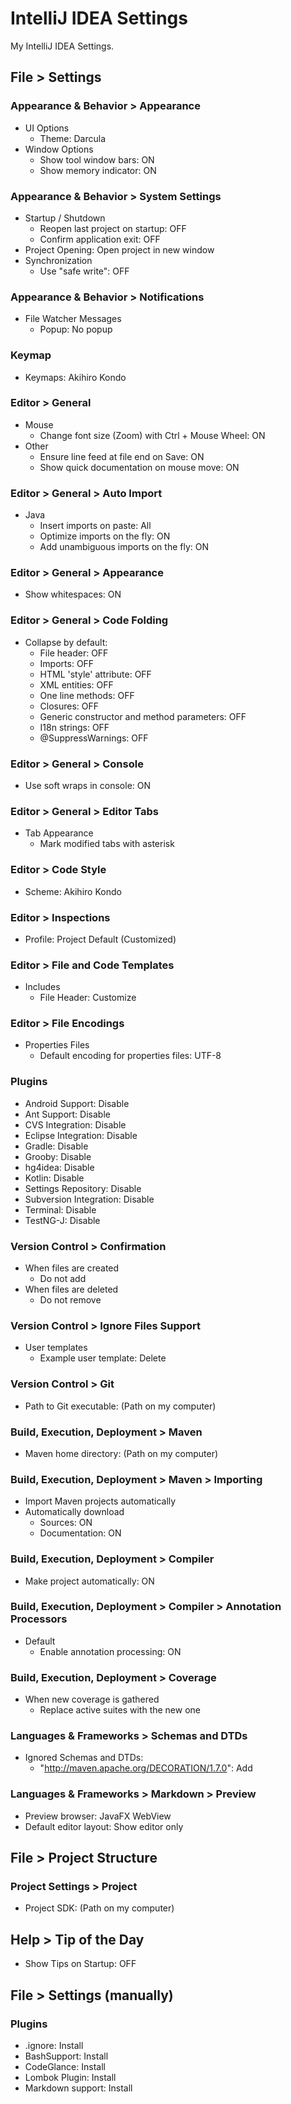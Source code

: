 IntelliJ IDEA Settings
======================

My IntelliJ IDEA Settings.  

File > Settings
---------------

### Appearance & Behavior > Appearance

* UI Options
    * Theme: Darcula
* Window Options
    * Show tool window bars: ON
    * Show memory indicator: ON

### Appearance & Behavior > System Settings

* Startup / Shutdown
    * Reopen last project on startup: OFF
    * Confirm application exit: OFF
* Project Opening: Open project in new window
* Synchronization
    * Use "safe write": OFF

### Appearance & Behavior > Notifications

* File Watcher Messages
    * Popup: No popup

### Keymap

* Keymaps: Akihiro Kondo

### Editor > General

* Mouse
    * Change font size (Zoom) with Ctrl + Mouse Wheel: ON
* Other
    * Ensure line feed at file end on Save: ON
    * Show quick documentation on mouse move: ON

### Editor > General > Auto Import

* Java
    * Insert imports on paste: All
    * Optimize imports on the fly: ON
    * Add unambiguous imports on the fly: ON

### Editor > General > Appearance

* Show whitespaces: ON

### Editor > General > Code Folding

* Collapse by default:
    * File header: OFF
    * Imports: OFF
    * HTML 'style' attribute: OFF
    * XML entities: OFF
    * One line methods: OFF
    * Closures: OFF
    * Generic constructor and method parameters: OFF
    * I18n strings: OFF
    * @SuppressWarnings: OFF

### Editor > General > Console

* Use soft wraps in console: ON

### Editor > General > Editor Tabs

* Tab Appearance
    * Mark modified tabs with asterisk

### Editor > Code Style

* Scheme: Akihiro Kondo

### Editor > Inspections

* Profile: Project Default (Customized)

### Editor > File and Code Templates

* Includes
    * File Header: Customize

### Editor > File Encodings

* Properties Files
    * Default encoding for properties files: UTF-8

### Plugins

* Android Support: Disable
* Ant Support: Disable
* CVS Integration: Disable
* Eclipse Integration: Disable
* Gradle: Disable
* Grooby: Disable
* hg4idea: Disable
* Kotlin: Disable
* Settings Repository: Disable
* Subversion Integration: Disable
* Terminal: Disable
* TestNG-J: Disable

### Version Control > Confirmation

* When files are created
    * Do not add
* When files are deleted
    * Do not remove

### Version Control > Ignore Files Support

* User templates
    * Example user template: Delete

### Version Control > Git

* Path to Git executable: (Path on my computer)

### Build, Execution, Deployment > Maven

* Maven home directory: (Path on my computer)

### Build, Execution, Deployment > Maven > Importing

* Import Maven projects automatically
* Automatically download
    * Sources: ON
    * Documentation: ON

### Build, Execution, Deployment > Compiler

* Make project automatically: ON

### Build, Execution, Deployment > Compiler > Annotation Processors

* Default
    * Enable annotation processing: ON

### Build, Execution, Deployment > Coverage

* When new coverage is gathered
    * Replace active suites with the new one

### Languages & Frameworks > Schemas and DTDs

* Ignored Schemas and DTDs:
    * "http://maven.apache.org/DECORATION/1.7.0": Add

### Languages & Frameworks > Markdown > Preview

* Preview browser: JavaFX WebView
* Default editor layout: Show editor only

File > Project Structure
------------------------

### Project Settings > Project

* Project SDK: (Path on my computer)

Help > Tip of the Day
---------------------

* Show Tips on Startup: OFF

File > Settings (manually)
--------------------------

### Plugins

* .ignore: Install
* BashSupport: Install
* CodeGlance: Install
* Lombok Plugin: Install
* Markdown support: Install
